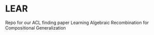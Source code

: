 # LEAR
Repo for our ACL finding paper Learning Algebraic Recombination for Compositional Generalization
